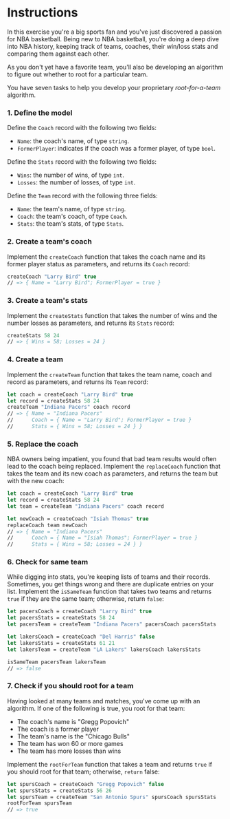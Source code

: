 # Instructions

In this exercise you're a big sports fan and you've just discovered a passion for NBA basketball. Being new to NBA basketball, you're doing a deep dive into NBA history, keeping track of teams, coaches, their win/loss stats and comparing them against each other.

As you don't yet have a favorite team, you'll also be developing an algorithm to figure out whether to root for a particular team.

You have seven tasks to help you develop your proprietary _root-for-a-team_ algorithm.

### 1. Define the model

Define the `Coach` record with the following two fields:

- `Name`: the coach's name, of type `string`.
- `FormerPlayer`: indicates if the coach was a former player, of type `bool`.

Define the `Stats` record with the following two fields:

- `Wins`: the number of wins, of type `int`.
- `Losses`: the number of losses, of type `int`.

Define the `Team` record with the following three fields:

- `Name`: the team's name, of type `string`.
- `Coach`: the team's coach, of type `Coach`.
- `Stats`: the team's stats, of type `Stats`.

### 2. Create a team's coach

Implement the `createCoach` function that takes the coach name and its former player status as parameters, and returns its `Coach` record:

```fsharp
createCoach "Larry Bird" true
// => { Name = "Larry Bird"; FormerPlayer = true }
```

### 3. Create a team's stats

Implement the `createStats` function that takes the number of wins and the number losses as parameters, and returns its `Stats` record:

```fsharp
createStats 58 24
// => { Wins = 58; Losses = 24 }
```

### 4. Create a team

Implement the `createTeam` function that takes the team name, coach and record as parameters, and returns its `Team` record:

```fsharp
let coach = createCoach "Larry Bird" true
let record = createStats 58 24
createTeam "Indiana Pacers" coach record
// => { Name = "Indiana Pacers"
//      Coach = { Name = "Larry Bird"; FormerPlayer = true }
//      Stats = { Wins = 58; Losses = 24 } }
```

### 5. Replace the coach

NBA owners being impatient, you found that bad team results would often lead to the coach being replaced. Implement the `replaceCoach` function that takes the team and its new coach as parameters, and returns the team but with the new coach:

```fsharp
let coach = createCoach "Larry Bird" true
let record = createStats 58 24
let team = createTeam "Indiana Pacers" coach record

let newCoach = createCoach "Isiah Thomas" true
replaceCoach team newCoach
// => { Name = "Indiana Pacers"
//      Coach = { Name = "Isiah Thomas"; FormerPlayer = true }
//      Stats = { Wins = 58; Losses = 24 } }
```

### 6. Check for same team

While digging into stats, you're keeping lists of teams and their records. Sometimes, you get things wrong and there are duplicate entries on your list. Implement the `isSameTeam` function that takes two teams and returns `true` if they are the same team; otherwise, return `false`:

```fsharp
let pacersCoach = createCoach "Larry Bird" true
let pacersStats = createStats 58 24
let pacersTeam = createTeam "Indiana Pacers" pacersCoach pacersStats

let lakersCoach = createCoach "Del Harris" false
let lakersStats = createStats 61 21
let lakersTeam = createTeam "LA Lakers" lakersCoach lakersStats

isSameTeam pacersTeam lakersTeam
// => false
```

### 7. Check if you should root for a team

Having looked at many teams and matches, you've come up with an algorithm. If one of the following is true, you root for that team:

- The coach's name is "Gregg Popovich"
- The coach is a former player
- The team's name is the "Chicago Bulls"
- The team has won 60 or more games
- The team has more losses than wins

Implement the `rootForTeam` function that takes a team and returns `true` if you should root for that team; otherwise, `return` false:

```fsharp
let spursCoach = createCoach "Gregg Popovich" false
let spursStats = createStats 56 26
let spursTeam = createTeam "San Antonio Spurs" spursCoach spursStats
rootForTeam spursTeam
// => true
```
